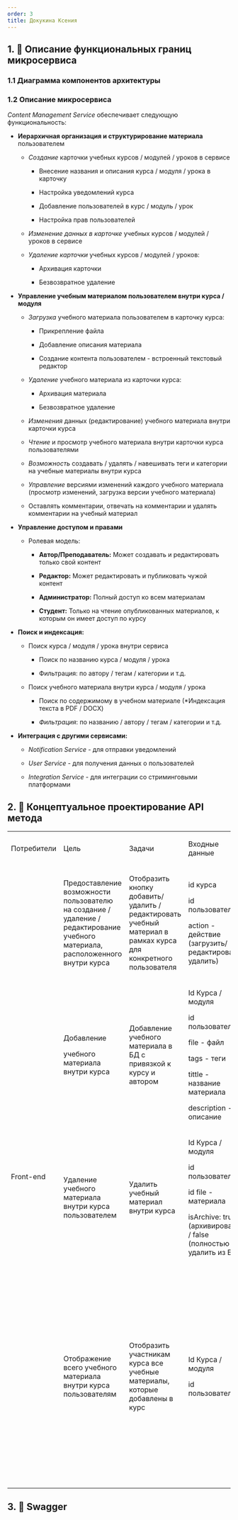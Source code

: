 ```yaml
---
order: 3
title: Докукина Ксения
---
```


## 1\. 📖 Описание функциональных границ микросервиса

### 1\.1 Диаграмма компонентов архитектуры

<drawio path="./arkhitekturnoe-kata.svg" width="211px" height="101px"/>

### 1\.2 Описание микросервиса

*Content Management Service* обеспечивает следующую функциональность:

-  **Иерархичная организация и структурирование материала** пользователем

   -  *Создание* карточки учебных курсов / модулей / уроков в сервисе

      -  Внесение названия и описания курса / модуля / урока в карточку

      -  Настройка уведомлений курса

      -  Добавление пользователей в курс / модуль / урок

      -  Настройка прав пользователей

   -  *Изменение данных в карточке* учебных курсов / модулей / уроков в сервисе

   -  *Удаление карточки* учебных курсов / модулей / уроков:

      -  Архивация карточки

      -  Безвозвратное удаление

-  **Управление учебным материалом пользователем внутри курса / модуля**

   -  *Загрузка* учебного материала пользователем в карточку курса:

      -  Прикрепление файла

      -  Добавление описания материала

      -  Создание контента пользователем - встроенный текстовый редактор

   -  *Удаление* учебного материала из карточки курса:

      -  Архивация материала

      -  Безвозвратное удаление

   -  *Изменения* данных (редактирование) учебного материала внутри карточки курса

   -  *Чтение* и просмотр учебного материала внутри карточки курса пользователями

   -  *Возможность* создавать / удалять / навешивать теги и категории на учебные материалы внутри курса

   -  *Управление* версиями изменений каждого учебного материала (просмотр изменений, загрузка версии учебного материала)

   -  Оставлять комментарии, отвечать на комментарии и удалять комментарии на учебный материал

-  **Управление доступом и правами**

   -  Ролевая модель:

      -  **Автор/Преподаватель:** Может создавать и редактировать только свой контент

      -  **Редактор:** Может редактировать и публиковать чужой контент

      -  **Администратор:** Полный доступ ко всем материалам

      -  **Студент:** Только на чтение опубликованных материалов, к которым он имеет доступ по курсу

-  **Поиск и индексация:**

   -  Поиск курса / модуля / урока внутри сервиса

      -  Поиск по названию курса / модуля / урока

      -  Фильтрация: по автору / тегам / категории и т.д.

   -  Поиск учебного материала внутри курса / модуля / урока

      -  Поиск по содержимому в учебном материале (\*Индексация текста в PDF / DOCX)

      -  *Фильтрация*: по названию / автору / тегам / категории и т.д.

-  **Интеграция с другими сервисами:**

   -  *Notification Service* - для отправки уведомлений

   -  *User Service* - для получения данных о пользователей

   -  *Integration Service* - для интеграции со стриминговыми платформами

## 2\. 🧩 Концептуальное проектирование API метода

<table header="row">
<colgroup><col width="156"/><col width="156"/><col width="156"/><col width="192"/><col width="239"/></colgroup>
<tr>
<td>

Потребители

</td>
<td>

Цель

</td>
<td>

Задачи

</td>
<td>

Входные данные

</td>
<td>

Выходные данные

</td>
</tr>
<tr>
<td rowspan="4">

Front-end

</td>
<td>

Предоставление возможности пользователю  на создание / удаление / редактирование учебного материала, расположенного внутри курса

</td>
<td>

Отобразить кнопку добавить/ удалить / редактировать учебный материал в рамках курса для конкретного пользователя

</td>
<td>

id курса

id пользователя

action - действие (загрузить/ редактировать/ удалить)



</td>
<td>

Отображать / не отображать кнопку в зависимости от выбранного действия для конкретного пользователя

</td>
</tr>
<tr>
<td>

Добавление

учебного материала внутри курса

</td>
<td>

Добавление учебного материала в БД с привязкой к курсу и автором

</td>
<td>

Id Курса / модуля

id пользователя

file - файл

tags - теги

tittle - название материала

description - описание

</td>
<td>

Ответ о добавление учебного материала в курс (успешно / ошибка)

</td>
</tr>
<tr>
<td>

Удаление учебного материала внутри курса пользователем

</td>
<td>

Удалить учебный материал внутри курса

</td>
<td>

Id Курса / модуля

id пользователя

id file - материала

isArchive: true (архивировать) / false (полностью удалить из БД)

</td>
<td>

Ответ об удалении учебного материала в курс (успешно / ошибка)

</td>
</tr>
<tr>
<td>

Отображение всего учебного материала внутри курса пользователям

</td>
<td>

Отобразить участникам курса все учебные материалы, которые добавлены в курс

</td>
<td>

Id Курса / модуля

id пользователя

</td>
<td>

Lists - список единиц учебного материала:

-  file - файл учебного материала

-  title - название учебного материала (заголовок)

-  tags - тэги, навешанные на учебный материал

-  description - описание к учебному материалу

</td>
</tr>
</table>

## 3\. 🤝 Swagger

<openapi src="./_index-2-3.yaml" flag="true"/>

### 